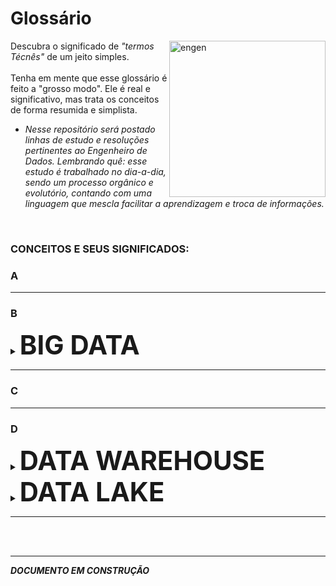 # Glossário
<img align="right" alt="engen" width="250" src="https://i.pinimg.com/originals/54/98/88/549888805ac40cb67a3bb7ab6a4024ea.gif">

Descubra o significado de *"termos Técnês"* de um jeito simples.
<br />
<br />
Tenha em mente que esse glossário é feito a "grosso modo". Ele é real e significativo, mas trata os conceitos de forma resumida e simplista.
* *Nesse repositório será postado linhas de estudo e resoluções pertinentes ao Engenheiro de Dados. Lembrando quê: esse estudo é trabalhado no dia-a-dia, sendo um processo orgânico e evolutório, contando com uma linguagem que mescla facilitar a aprendizagem e troca de informações.*
<br />

### CONCEITOS E SEUS SIGNIFICADOS:

### A

________________________________________________________________________________________________________________________________________________________________


### B

<details><summary><big><big><big><big><big><big><b>BIG DATA</b></big></big></big></big></big></big></summary>
<br />

Todo mundo tem uma definição diferente para o conceito Big Data, mas esse todo mundo quer dizer a mesma coisa. Para melhor exemplificar vou deixar dois tópicos com definições muito boas:
* Big Data é a área do conhecimento que estuda como tratar, analisar e obter informações a partir de conjuntos de dados grandes demais para serem analisados por sistemas tradicionais. -by [Wikipédia](https://pt.wikipedia.org/wiki/Big_data).
* Big Data são dados com maior variedade que chegam em volumes crescentes e com velocidade cada vez maior. -by [Oracle](https://www.oracle.com/br/big-data/what-is-big-data/).

Ou seja:

>**BIG DATA** estuda como melhor administrar uma multidão de dados misturados; que chegam ao mesmo tempo; em uma velocidade alta e sem parar; utilizando ferramentas que não travem com esse fluxo.

O Big Data, para ser considerado Big Data, precisa passar pelos conceitos dos V's (tem de 3, 5 até 7 V's). Mas nós vamos ficar só nos 3V's principais, que são:
1. VOLUME - a multidão de dados. Terabytes para cima.
2. VARIEDADE - dados misturados. Textos, fotos, vídeos, áudios.
3. VELOCIDADE - a rapidez com que esses dados são gerados. Imagine o tanto de gente escrevendo mensagens no Twitter nesse momento. Milhões de mensagens por segundo.

Agora imagine esse tanto de mensagens chegando frenéticamente, de todos os lados, de todas as formas, e você tendo que dar conta. Tendo que armazenar, tratar, analisar, informacionar e sem deixar esse fluxo parar. Toda essa função, toda essa ação, esse conceito de cuidar disso tudo de uma forma funcional e otimizada foi batizado de Big Data.

Se você quiser destrinchar Big Data, essa [leitura da Alura](https://www.alura.com.br/artigos/big-data) está muito boa.

</details>

________________________________________________________________________________________________________________________________________________________________

### C

________________________________________________________________________________________________________________________________________________________________

### D

<details><summary><big><big><big><big><big><big><b>DATA WAREHOUSE</b></big></big></big></big></big></big></summary>
<br />


Data Warehouse funciona como um depósito de dados, ele guarda seus dados de forma organizada e alinhada.
Ou seja:
>Um banco de dados estruturados.
Mas caso você não consiga visualizar essa explicação muito bem, deixo aqui as definições da [SAP](https://www.sap.com/brazil/insights/what-is-a-data-warehouse.html) e da [DevMedia](https://www.devmedia.com.br/data-warehouse/12609) sobre o assunto.

</details>


<details><summary><big><big><big><big><big><big><b>DATA LAKE</b></big></big></big></big></big></big></summary>
<br />
  
Data Lake nada mais é que aquela gaveta que você joga tudo nela, não importa o que é; se é chave, documento, resto de comida, foto antiga. Tanto faz. Você guarda tudo ali, naquela gaveta.
Isso é um Data Lake:
>Um repositório centralizado para armazenar dados estruturados e não estruturados.

Se você quiser mais detalhes pode encontrar no [site da AWS](https://aws.amazon.com/pt/big-data/datalakes-and-analytics/what-is-a-data-lake/) e no [Blog Ciencia e Dados](https://www.cienciaedados.com/data-lake-a-fonte-do-big-data/).

</details>

________________________________________________________________________________________________________________________________________________________________







<br />
<br />

________________________________________________________________________________________________________________________________________________________________
***DOCUMENTO EM CONSTRUÇÃO***
